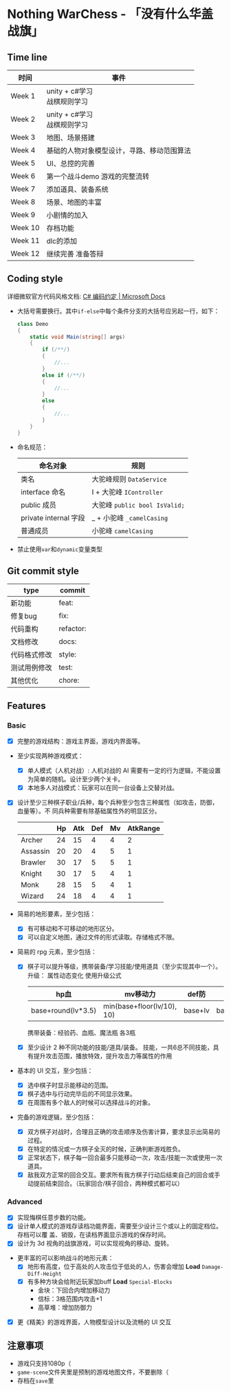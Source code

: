 # Nothing WarChess - 「没有什么华盖战旗」

## Time line

| 时间    | 事件                                       |
| ------- | ------------------------------------------ |
| Week 1  | unity + c#学习<br />战棋规则学习           |
| Week 2  | unity + c#学习<br />战棋规则学习           |
| Week 3  | 地图、场景搭建                             |
| Week 4  | 基础的人物对象模型设计，寻路、移动范围算法 |
| Week 5  | UI、总控的完善                             |
| Week 6  | 第一个战斗demo 游戏的完整流转              |
| Week 7  | 添加道具、装备系统                         |
| Week 8  | 场景、地图的丰富                           |
| Week 9  | 小剧情的加入                               |
| Week 10 | 存档功能                                   |
| Week 11 | dlc的添加                                  |
| Week 12 | 继续完善 准备答辩                          |



## Coding style

详细微软官方代码风格文档: [C# 编码约定 | Microsoft Docs](https://docs.microsoft.com/zh-cn/dotnet/csharp/fundamentals/coding-style/coding-conventions)

- 大括号需要换行。其中`if-else`中每个条件分支的大括号应另起一行，如下：

  ```c#
  class Demo
  {
      static void Main(string[] args)
      {
          if (/**/)
          {
              //...
          }
          else if (/**/)
          {
              //...
          }
          else
          {
              //...
          }
      }
  }
  ```

- 命名规范：

  | 命名对象              | 规则                          |
  | --------------------- | ----------------------------- |
  | 类名                  | 大驼峰规则 `DataService`      |
  | interface 命名        | I + 大驼峰 `IController`      |
  | public 成员           | 大驼峰 `public bool IsValid;` |
  | private internal 字段 | _ + 小驼峰 `_camelCasing`     |
  | 普通成员              | 小驼峰 `camelCasing`          |

- 禁止使用`var`和`dynamic`变量类型

## Git commit style

| type         | commit    |
| ------------ | --------- |
| 新功能       | feat:     |
| 修复bug      | fix:      |
| 代码重构     | refactor: |
| 文档修改     | docs:     |
| 代码格式修改 | style:    |
| 测试用例修改 | test:     |
| 其他优化     | chore:    |



## Features

### Basic

- [x] 完整的游戏结构：游戏主界面，游戏内界面等。

- 至少实现两种游戏模式：

  - [x] 单人模式（人机对战）: 人机对战的 AI 需要有一定的行为逻辑，不能设置为简单的随机。设计至少两个关卡。
  - [x] 本地多人对战模式：玩家可以在同一台设备上交替对战。

- [x] 设计至少三种棋子职业/兵种，每个兵种至少包含三种属性（如攻击，防御，血量等）。不 同兵种需要有除基础属性外的明显区分。

  |          | Hp   | Atk  | Def  | Mv   | AtkRange |
  | -------- | ---- | ---- | ---- | ---- | -------- |
  | Archer   | 24   | 15   | 4    | 4    | 2        |
  | Assassin | 20   | 20   | 4    | 5    | 1        |
  | Brawler  | 30   | 17   | 5    | 5    | 1        |
  | Knight   | 30   | 17   | 5    | 4    | 1        |
  | Monk     | 28   | 15   | 5    | 4    | 1        |
  | Wizard   | 24   | 18   | 4    | 4    | 1        |

- 简易的地形要素，至少包括：

  - [x] 有可移动和不可移动的地形区分。
  - [x] 可以自定义地图，通过文件的形式读取。存储格式不限。

- 简易的 rpg 元素，至少包括：

  - [x] 棋子可以提升等级，携带装备/学习技能/使用道具（至少实现其中一个）。
    升级： 属性动态变化 使用升级公式

    | hp血               | mv移动力                   | def防   | attack攻                |
    | ------------------ | -------------------------- | ------- | ----------------------- |
    | base+round(lv*3.5) | min(base+floor(lv/10), 10) | base+lv | base+lv*2+floor(lv/5)*5 |

    携带装备：经验药、血瓶、魔法瓶 各3瓶

  - [x] 至少设计 2 种不同功能的技能/道具/装备。
    技能，一共6总不同技能，具有提升攻击范围，播放特效，提升攻击力等属性的作用

- 基本的 UI 交互，至少包括：

  - [x] 选中棋子时显示能移动的范围。
  - [x] 棋子选中与行动完毕后的不同显示效果。
  - [x] 在周围有多个敌人的时候可以选择战斗的对象。

- 完备的游戏逻辑，至少包括：

  - [x] 双方棋子对战时，合理且正确的攻击顺序及伤害计算，要求显示出简易的过程。
  - [x] 在特定的情况或一方棋子全灭的时候，正确判断游戏胜负。
  - [x] 正常状态下，棋子每一回合最多只能移动一次，攻击/技能一次或使用一次道具。
  - [x] 敌我双方正常的回合交互。要求所有我方棋子行动后结束自己的回合或手动提前结束回合。（玩家回合/棋子回合，两种模式都可以）

### Advanced

- [x] 实现悔棋任意步数的功能。
- [x] 设计单人模式的游戏存读档功能界面，需要至少设计三个或以上的固定档位。存档可以覆 盖、销毁，在读档界面显示游戏的保存时间。
- [x] 设计为 3d 视角的战旗游戏，可以实现视角的移动、旋转。
- 更丰富的可以影响战斗的地形元素：
  - [x] 地形有高度，位于高处的人攻击位于低处的人，伤害会增加		**Load** `Damage-Diff-Height`
  - [x] 有多种方块会给附近玩家加buff         **Load** `Special-Blocks`
    - 金块：下回合内增加移动力
    - 信标：3格范围内攻击+1
    - 高草堆：增加防御力
- [x] 更《精美》的游戏界面，人物模型设计以及流畅的 UI 交互



## 注意事项

- 游戏只支持1080p（
- `game-scene`文件夹里是预制的游戏地图文件，不要删除（
- 存档在`save`里

